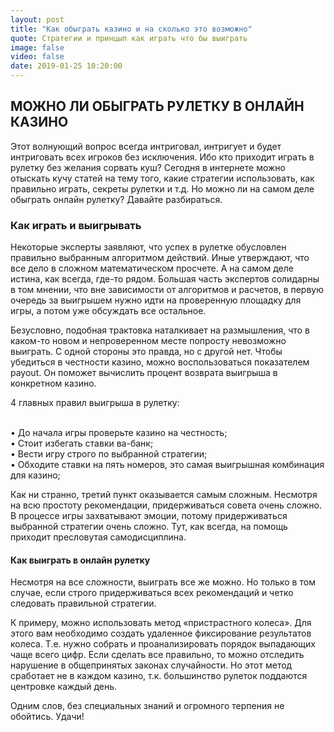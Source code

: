```yaml
---
layout: post
title: "Как обыграть казино и на сколько это возможно"
quote: Стратегии и принцып как играть что бы выиграть
image: false
video: false
date: 2019-01-25 10:20:00
---
```


## МОЖНО ЛИ ОБЫГРАТЬ РУЛЕТКУ В ОНЛАЙН КАЗИНО

Этот волнующий вопрос всегда интриговал, интригует и будет интриговать всех игроков без исключения. Ибо кто приходит играть в рулетку без желания сорвать куш? Сегодня в интернете можно отыскать кучу статей на тему того, какие стратегии использовать, как правильно играть, секреты рулетки и т.д. Но можно ли на самом деле обыграть онлайн рулетку? Давайте разбираться. 

### Как играть и выигрывать

Некоторые эксперты заявляют, что успех в рулетке обусловлен правильно выбранным алгоритмом действий. Иные утверждают, что все дело в сложном математическом просчете. А на самом деле истина, как всегда, где-то рядом. Большая часть экспертов солидарны в том мнении, что вне зависимости от алгоритмов и расчетов, в первую очередь за выигрышем нужно идти на проверенную площадку для игры, а потом уже обсуждать все остальное.

Безусловно, подобная трактовка наталкивает на размышления, что в каком-то новом и непроверенном месте попросту невозможно выиграть. С одной стороны это правда, но с другой нет. Чтобы убедиться в честности казино, можно воспользоваться показателем payout. Он поможет вычислить процент возврата выигрыша в конкретном казино. 

4 главных правил выигрыша в рулетку:

<br>• До начала игры проверьте казино на честность;
<br>• Стоит избегать ставки ва-банк;
<br>• Вести игру строго по выбранной стратегии;
<br>• Обходите ставки на пять номеров, это самая выигрышная комбинация для казино;

Как ни странно, третий пункт оказывается самым сложным. Несмотря на всю простоту рекомендации, придерживаться совета очень сложно. В процессе игры захватывают эмоции, потому придерживаться выбранной стратегии очень сложно. Тут, как всегда, на помощь приходит пресловутая самодисциплина. 

#### Как выиграть в онлайн рулетку

Несмотря на все сложности, выиграть все же можно. Но только в том случае, если строго придерживаться всех рекомендаций и четко следовать правильной стратегии. 

К примеру, можно использовать метод «пристрастного колеса». Для этого вам необходимо создать удаленное фиксирование результатов колеса. Т.е. нужно собрать и проанализировать порядок выпадающих чаще всего цифр. Если сделать все правильно, то можно отследить нарушение в общепринятых законах случайности. Но этот метод сработает не в каждом казино, т.к. большинство рулеток поддаются центровке каждый день.

Одним слов, без специальных знаний и огромного терпения не обойтись. Удачи!